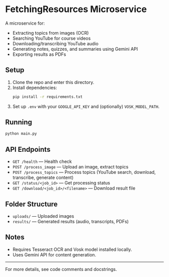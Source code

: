 # FetchingResources Microservice

A microservice for:
- Extracting topics from images (OCR)
- Searching YouTube for course videos
- Downloading/transcribing YouTube audio
- Generating notes, quizzes, and summaries using Gemini API
- Exporting results as PDFs

## Setup
1. Clone the repo and enter this directory.
2. Install dependencies:
   ```bash
   pip install -r requirements.txt
   ```
3. Set up `.env` with your `GOOGLE_API_KEY` and (optionally) `VOSK_MODEL_PATH`.

## Running
```bash
python main.py
```

## API Endpoints
- `GET /health` — Health check
- `POST /process_image` — Upload an image, extract topics
- `POST /process_topics` — Process topics (YouTube search, download, transcribe, generate content)
- `GET /status/<job_id>` — Get processing status
- `GET /download/<job_id>/<filename>` — Download result file

## Folder Structure
- `uploads/` — Uploaded images
- `results/` — Generated results (audio, transcripts, PDFs)

## Notes
- Requires Tesseract OCR and Vosk model installed locally.
- Uses Gemini API for content generation.

---
For more details, see code comments and docstrings.
